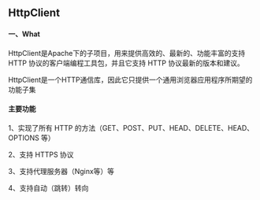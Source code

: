 ## HttpClient
#### 一、What
HttpClient是Apache下的子项目，用来提供高效的、最新的、功能丰富的支持 HTTP 协议的客户端编程工具包，并且它支持 HTTP 协议最新的版本和建议。

HttpClient是一个HTTP通信库，因此它只提供一个通用浏览器应用程序所期望的功能子集

#### 主要功能

1、实现了所有 HTTP 的方法（GET、POST、PUT、HEAD、DELETE、HEAD、OPTIONS 等）

2、支持 HTTPS 协议

3、支持代理服务器（Nginx等）等

4、支持自动（跳转）转向

